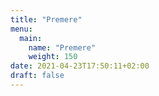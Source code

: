 ```yaml
---
title: "Premere"
menu:
  main:
    name: "Premere"
    weight: 150
date: 2021-04-23T17:50:11+02:00
draft: false
---
```


